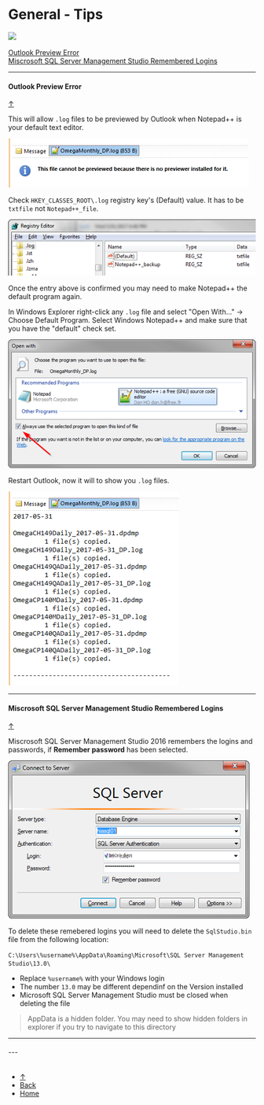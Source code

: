 # <a name="top"></a> General - Tips  <!--Top navigation Anchor-->  
<a href="../../ConfigurationNotes.html">![](../../xTemplates/home.png)</a> 
  
[Outlook Preview Error](#outlook-preview-error)  
[Miscrosoft SQL Server Management Studio Remembered Logins](#miscrosoft-sql-server-management-studio-remembered-logins)  

- - -  


#### Outlook Preview Error  
[&uarr;](#top)  

This will allow `.log` files to be previewed by Outlook when Notepad++ is your default text editor.  

![Preview Error](Tips/TipPreviewError.png)  

Check `HKEY_CLASSES_ROOT\.log` registry key's (Default) value. It has to be `txtfile` not `Notepad++_file`.  

![Registry Editor](Tips/TipRegistryLogView.png)  

Once the entry above is confirmed you may need to make Notepad++ the default program again.  

In Windows Explorer right-click any `.log` file and select "Open With..." -> Choose Default Program. Select Windows Notepad++ and make sure that you have the "default" check set.  

![Open With](Tips/TipOpenWith.png)  

Restart Outlook, now it will to show you `.log` files.  

![Open With](Tips/TipPreviewWorking.png)  

- - -  


#### Miscrosoft SQL Server Management Studio Remembered Logins  
[&uarr;](#top)  

Miscrosoft SQL Server Management Studio 2016 remembers the logins and passwords, if **Remember password** has been selected.  

![Miscrosoft SQL Server Management Studio Connect](Tips/Tip_MSSMS.png)  

To delete these remebered logins you will need to delete the `SqlStudio.bin` file from the following location:  

`C:\Users\%username%\AppData\Roaming\Microsoft\SQL Server Management Studio\13.0\`  

- Replace `%username%` with your Windows login  
- The number `13.0` may be different dependinf on the Version installed  
- Microsoft SQL Server Management Studio must be closed when deleting the file  

> AppData is a hidden folder. You may need to show hidden folders in explorer if you try to navigate to this directory  

 - - -  


###### ---  

- [&uarr;](#top)  
- <a href="javascript:javascript:history.go(-1)">Back</a> 
- [Home](../../ConfigurationNotes.html) 


<!-- [<font size="6">&larr;</font>](../../ConfigurationNotes.html#general)  [<font size="6">&uarr;</font>](#top) [<font size="7">&#8962;</font>](../../ConfigurationNotes.html)-->
